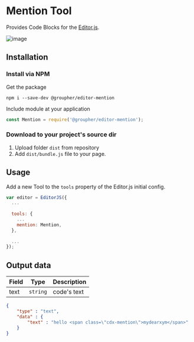 
# Mention Tool

Provides Code Blocks for the [Editor.js](https://editorjs.io).

![image](https://user-images.githubusercontent.com/6184465/65400436-c0ec9680-ddf4-11e9-9b18-6820a436d9c1.png)


## Installation

### Install via NPM

Get the package

```shell
npm i --save-dev @groupher/editor-mention
```

Include module at your application

```javascript
const Mention = require('@groupher/editor-mention');
```

### Download to your project's source dir

1. Upload folder `dist` from repository
2. Add `dist/bundle.js` file to your page.

## Usage

Add a new Tool to the `tools` property of the Editor.js initial config.

```javascript
var editor = EditorJS({
  ...
  
  tools: {
    ...
    mention: Mention,
  },
  
  ...
});
```

## Output data

| Field     | Type     | Description          |
| --------- | -------- | -------------------- |
| text      | `string` | code's text         |


```json
{
    "type" : "text",
    "data" : {
        "text" : "hello <span class=\"cdx-mention\">mydearxym</span>"
    }
}
```
